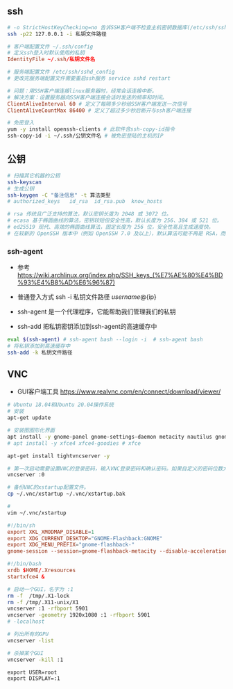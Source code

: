 ## ssh 
```bash
# -o StrictHostKeyChecking=no 告诉SSH客户端不检查主机密钥数据库(/etc/ssh/ssh_known_hosts 或 ~/.ssh/known_hosts)，并自动接受第一次连接到的主机的公钥
ssh -p22 127.0.0.1 -i 私钥文件路径
```

```conf
# 客户端配置文件 ~/.ssh/config
# 定义ssh登入时默认使用的私钥
IdentityFile ~/.ssh/私钥文件名
```


```conf
# 服务端配置文件 /etc/ssh/sshd_config
# 更改完服务端配置文件需要重启ssh服务 service sshd restart

# 问题：用SSH客户端连接linux服务器时，经常会话连接中断。
# 解决方案：设置服务器向SSH客户端连接会话时发送的频率和时间。
ClientAliveInterval 60 # 定义了每隔多少秒给SSH客户端发送一次信号
ClientAliveCountMax 86400 # 定义了超过多少秒后断开与ssh客户端连接
```

```sh
# 免密登入
yum -y install openssh-clients # 此软件含ssh-copy-id指令
ssh-copy-id -i ~/.ssh/公钥文件名 # 被免密登陆的主机的IP
```

## 公钥
```bash
# 扫描其它机器的公钥
ssh-keyscan
# 生成公钥
ssh-keygen -C "备注信息" -t 算法类型
# authorized_keys   id_rsa  id_rsa.pub  know_hosts

# rsa 传统且广泛支持的算法，默认密钥长度为 2048 或 3072 位。
# ecasa 基于椭圆曲线的算法，密钥较短但安全性高，默认长度为 256、384 或 521 位。
# ed25519 现代、高效的椭圆曲线算法，固定长度为 256 位，安全性高且生成速度快。
# 在较新的 OpenSSH 版本中（例如 OpenSSH 7.0 及以上），默认算法可能不再是 RSA，而是更现代的 Ed25519 或 ECDSA，这可能是你在 Windows 环境下生成密钥时发现不是 RSA 的原因。
```

### ssh-agent
- 参考 https://wiki.archlinux.org/index.php/SSH_keys_(%E7%AE%80%E4%BD%93%E4%B8%AD%E6%96%87)

- 普通登入方式 ssh -i 私钥文件路径 ${username}@${ip}
- ssh-agent 是一个代理程序，它能帮助我们管理我们的私钥
- ssh-add 把私钥密钥添加到ssh-agent的高速缓存中
```bash
eval $(ssh-agent) # ssh-agent bash --login -i  # ssh-agent bash
# 将私钥添加到高速缓存中
ssh-add -k 私钥文件路径
```

## VNC
- GUI客户端工具 https://www.realvnc.com/en/connect/download/viewer/

```bash
# Ubuntu 18.04和Ubuntu 20.04操作系统
# 安装
apt-get update

# 安装图图形化界面
apt install -y gnome-panel gnome-settings-daemon metacity nautilus gnome-terminal ubuntu-desktop #gnome
# apt install -y xfce4 xfce4-goodies # xfce

apt-get install tightvncserver -y

# 第一次启动需要设置VNC的登录密码，输入VNC登录密码和确认密码。如果自定义的密码位数大于8位，系统默认只截取前8位作为您的VNC登录密码。
vncserver :0

# 备份VNC的xstartup配置文件。
cp ~/.vnc/xstartup ~/.vnc/xstartup.bak

# 
vim ~/.vnc/xstartup
```

```conf
#!/bin/sh
export XKL_XMODMAP_DISABLE=1
export XDG_CURRENT_DESKTOP="GNOME-Flashback:GNOME"
export XDG_MENU_PREFIX="gnome-flashback-"
gnome-session --session=gnome-flashback-metacity --disable-acceleration-check &
```
```conf
#!/bin/bash
xrdb $HOME/.Xresources
startxfce4 &
```

```bash
# 启动一个GUI，名字为 :1
rm -f  /tmp/.X1-lock
rm -f /tmp/.X11-unix/X1
vncserver :1 -rfbport 5901
vncserver -geometry 1920x1080 :1 -rfbport 5901 
# -localhost

# 列出所有的GPU
vncserver -list

# 杀掉某个GUI
vncserver -kill :1
```

```
export USER=root
export DISPLAY=:1
```
